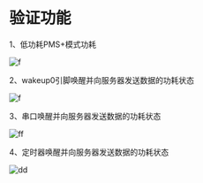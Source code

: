 # 验证功能

1、低功耗PMS+模式功耗

![f](./image/xiaoguozhanshi1.jpg)

2、wakeup0引脚唤醒并向服务器发送数据的功耗状态

![f](./image/xiaoguozhanshi2wakeup.jpg)

3、串口唤醒并向服务器发送数据的功耗状态

![ff](./image/xiaoguozhanshiuart.jpg)

4、定时器唤醒并向服务器发送数据的功耗状态

![dd](./image/xiaoguozhanshitimer.jpg)
